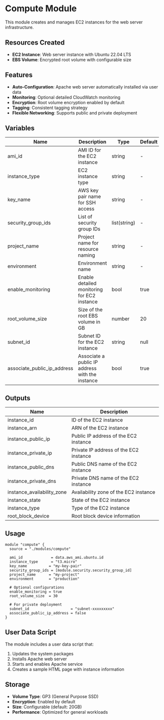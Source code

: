 # Compute Module

This module creates and manages EC2 instances for the web server infrastructure.

## Resources Created

- **EC2 Instance**: Web server instance with Ubuntu 22.04 LTS
- **EBS Volume**: Encrypted root volume with configurable size

## Features

- **Auto-Configuration**: Apache web server automatically installed via user data
- **Monitoring**: Optional detailed CloudWatch monitoring
- **Encryption**: Root volume encryption enabled by default
- **Tagging**: Consistent tagging strategy
- **Flexible Networking**: Supports public and private deployment

## Variables

| Name | Description | Type | Default | Required |
|------|-------------|------|---------|----------|
| ami_id | AMI ID for the EC2 instance | string | - | yes |
| instance_type | EC2 instance type | string | - | yes |
| key_name | AWS key pair name for SSH access | string | - | yes |
| security_group_ids | List of security group IDs | list(string) | - | yes |
| project_name | Project name for resource naming | string | - | yes |
| environment | Environment name | string | - | yes |
| enable_monitoring | Enable detailed monitoring for EC2 instance | bool | true | no |
| root_volume_size | Size of the root EBS volume in GB | number | 20 | no |
| subnet_id | Subnet ID for the EC2 instance | string | null | no |
| associate_public_ip_address | Associate a public IP address with the instance | bool | true | no |

## Outputs

| Name | Description |
|------|-------------|
| instance_id | ID of the EC2 instance |
| instance_arn | ARN of the EC2 instance |
| instance_public_ip | Public IP address of the EC2 instance |
| instance_private_ip | Private IP address of the EC2 instance |
| instance_public_dns | Public DNS name of the EC2 instance |
| instance_private_dns | Private DNS name of the EC2 instance |
| instance_availability_zone | Availability zone of the EC2 instance |
| instance_state | State of the EC2 instance |
| instance_type | Type of the EC2 instance |
| root_block_device | Root block device information |

## Usage

```hcl
module "compute" {
  source = "./modules/compute"

  ami_id             = data.aws_ami.ubuntu.id
  instance_type      = "t3.micro"
  key_name          = "my-key-pair"
  security_group_ids = [module.security.security_group_id]
  project_name      = "my-project"
  environment       = "production"
  
  # Optional configurations
  enable_monitoring = true
  root_volume_size  = 30
  
  # For private deployment
  subnet_id                   = "subnet-xxxxxxxxx"
  associate_public_ip_address = false
}
```

## User Data Script

The module includes a user data script that:

1. Updates the system packages
2. Installs Apache web server
3. Starts and enables Apache service
4. Creates a sample HTML page with instance information

## Storage

- **Volume Type**: GP3 (General Purpose SSD)
- **Encryption**: Enabled by default
- **Size**: Configurable (default: 20GB)
- **Performance**: Optimized for general workloads
